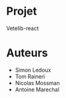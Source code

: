 
# Projet

Vetelib-react

# Auteurs

- Simon Ledoux
- Tom Raineri
- Nicolas Mossman
- Antoine Marechal

